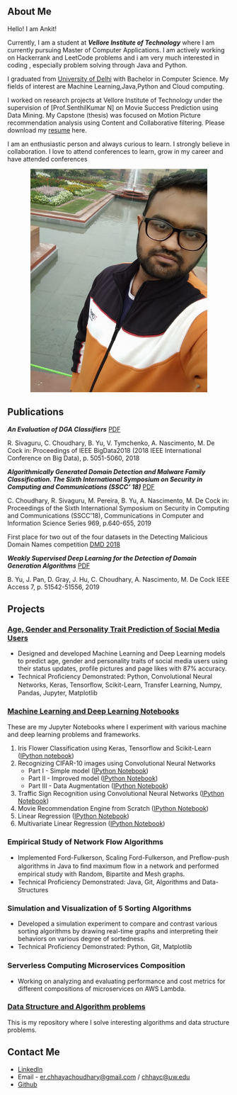 ## About Me

Hello! I am Ankit!

Currently, I am a student at **_Vellore Institute of Technology_** where I am currently pursuing Master of Computer Applications. I am actively working on Hackerrank and LeetCode problems and i am very much interested in coding , especially problem solving through Java and Python. 

I graduated from [University of Delhi](https://www.du.ac.in/) with Bachelor in Computer Science. My fields of interest are Machine Learning,Java,Python and Cloud computing. 

I worked on research projects at Vellore Institute of Technology under the supervision of [Prof.SenthilKumar N]
on Movie Success Prediction using Data Mining. My Capstone (thesis) was focused on Motion Picture recommendation analysis using Content and Collaborative filtering. Please download my [resume](https://github.com/akharb1192/akharb1192.github.io/blob/master/ankitgit.pdf) here.



I am an enthusiastic person and always curious to learn. I strongly believe in collaboration. I love to attend conferences to learn, grow in my career and have attended conferences

<p align="center">
<img src="https://github.com/akharb1192/akharb1192.github.io/blob/master/profile.jpg" width="400px" height="504px">
</p>
														    
## Publications

**_An Evaluation of DGA Classifiers_** [PDF](http://faculty.washington.edu/mdecock/papers/rsivaguru2018a.pdf)

R. Sivaguru, C. Choudhary, B. Yu, V. Tymchenko, A. Nascimento, M. De Cock
in: Proceedings of IEEE BigData2018 (2018 IEEE International Conference on Big Data), p. 5051-5060, 2018


 **_Algorithmically Generated Domain Detection and Malware Family Classification.
The Sixth International Symposium on Security in Computing and Communications (SSCC’ 18)_** [PDF](http://faculty.washington.edu/mdecock/papers/cchoudhary2018a.pdf)

C. Choudhary, R. Sivaguru, M. Pereira, B. Yu, A. Nascimento, M. De Cock
in: Proceedings of the Sixth International Symposium on Security in Computing and Communications (SSCC'18), Communications in Computer and Information Science Series 969, p.640-655, 2019

First place for two out of the four datasets in the Detecting Malicious Domain Names competition [DMD 2018](https://nlp.amrita.edu/DMD2018/) 


**_Weakly Supervised Deep Learning for the Detection of Domain Generation Algorithms_** [PDF](https://ieeexplore.ieee.org/document/8691763)

B. Yu, J. Pan, D. Gray, J. Hu, C. Choudhary, A. Nascimento, M. De Cock
IEEE Access 7, p. 51542-51556, 2019


## Projects
### [Age, Gender and Personality Trait Prediction of Social Media Users](https://github.com/chhayac/Gender-Classification-Using-Images)                                
- Designed and developed Machine Learning and Deep Learning models to predict age, gender and personality traits of social media users using their status updates, profile pictures and page likes with 87% accuracy. 
- Technical Proﬁciency Demonstrated: Python, Convolutional Neural Networks, Keras, Tensorﬂow, Scikit-Learn, Transfer Learning, Numpy, Pandas, Jupyter, Matplotlib 

### [Machine Learning and Deep Learning Notebooks](https://github.com/chhayac/Machine-Learning-Notebooks)
These are my Jupyter Notebooks where I experiment with various machine and deep learning problems and frameworks.
1. Iris Flower Classification using Keras, Tensorflow and Scikit-Learn ([IPython notebook](https://github.com/chhayac/Machine-Learning-Notebooks/blob/master/Iris_flower_classification.ipynb))
2. Recognizing CIFAR-10 images using Convolutional Neural Networks
	- Part I   - Simple model ([IPython Notebook](https://github.com/chhayac/Machine-Learning-Notebooks/blob/master/Recognizing-CIFAR-10-images-Simple-Model.ipynb))
	- Part II  - Improved model ([IPython Notebook](https://github.com/chhayac/Machine-Learning-Notebooks/blob/master/Recognizing-CIFAR-10-images-Improved-Model.ipynb))
	- Part III - Data Augmentation ([IPython Notebook](https://github.com/chhayac/Machine-Learning-Notebooks/blob/master/Recognizing-CIFAR-10-images-Improved-Model-Data-Augmentation.ipynb))
3. Traffic Sign Recognition using Convolutional Neural Networks ([IPython Notebook](https://github.com/chhayac/Machine-Learning-Notebooks/blob/master/Traffic-Sign-Recognition.ipynb))
4. Movie Recommendation Engine from Scratch ([IPython Notebook](https://github.com/chhayac/Machine-Learning-Notebooks/blob/master/Movie_Recommendation_Engine.ipynb))
5. Linear Regression ([IPython Notebook](https://github.com/chhayac/Machine-Learning-Notebooks/blob/master/Linear_Regression.ipynb))
6. Multivariate Linear Regression ([IPython Notebook](https://github.com/chhayac/Machine-Learning-Notebooks/blob/master/Multivariate_Linear_Regression.ipynb))

### Empirical Study of Network Flow Algorithms                                                      
- Implemented Ford-Fulkerson, Scaling Ford-Fulkerson, and Preﬂow-push algorithms in Java to ﬁnd maximum ﬂow in a network and performed empirical study with Random, Bipartite and Mesh graphs.
- Technical Proﬁciency Demonstrated: Java, Git, Algorithms and Data-Structures 

### Simulation and Visualization of 5 Sorting Algorithms                                            
- Developed a simulation experiment to compare and contrast various sorting algorithms by drawing real-time graphs and interpreting their behaviors on various degree of sortedness. 
- Technical Proﬁciency Demonstrated: Python, Git, Matplotlib

### Serverless Computing Microservices Composition
- Working on analyzing and evaluating performance and cost metrics for different compositions of microservices on AWS Lambda.

### [Data Structure and Algorithm problems](https://github.com/chhayac/algo_and_data_structures)
This is my repository where I solve interesting algorithms and data structure problems.

## Contact Me
- [LinkedIn](https://www.linkedin.com/in/chhayachoudhary/)
- Email - er.chhayachoudhary@gmail.com / chhayc@uw.edu
- [Github](https://github.com/chhayac)



